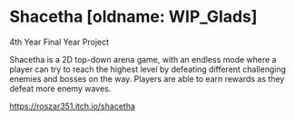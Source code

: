 # Shacetha [oldname: WIP_Glads]
4th Year Final Year Project

Shacetha is a 2D top-down arena game, with an endless mode where a player can try to reach the highest level by defeating different challenging enemies and bosses on the way. Players are able to earn rewards as they defeat more enemy waves.

https://roszar351.itch.io/shacetha
